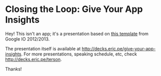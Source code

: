 # Closing the Loop: Give Your App Insights

Hey! This isn't an app; it's a presentation based on [this template]() from Google IO 2012/2013.

The presentation itself is available at http://decks.eric.pe/give-your-app-insights. For more presentations, speaking schedule, etc, check http://decks.eric.pe/terson.

Thanks!

[this template]: https://code.google.com/p/io-2012-slides/
